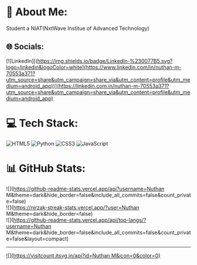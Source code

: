 # 💫 About Me:
Student a NIAT(NxtWave Institue of Advanced Technology)


## 🌐 Socials:
[![LinkedIn][(https://img.shields.io/badge/LinkedIn-%230077B5.svg?logo=linkedin&logoColor=white](https://www.linkedin.com/in/nuthan-m-70553a371?utm_source=share&utm_campaign=share_via&utm_content=profile&utm_medium=android_app))](https://linkedin.com.in/nuthan-m-70553a371?utm_source=share&utm_campaign=share_via&utm_content=profile&utm_medium=android_app) 

# 💻 Tech Stack:
![HTML5](https://img.shields.io/badge/html5-%23E34F26.svg?style=flat-square&logo=html5&logoColor=white) ![Python](https://img.shields.io/badge/python-3670A0?style=flat-square&logo=python&logoColor=ffdd54) ![CSS3](https://img.shields.io/badge/css3-%231572B6.svg?style=flat-square&logo=css3&logoColor=white) ![JavaScript](https://img.shields.io/badge/javascript-%23323330.svg?style=flat-square&logo=javascript&logoColor=%23F7DF1E)
# 📊 GitHub Stats:
![](https://github-readme-stats.vercel.app/api?username=Nuthan M&theme=dark&hide_border=false&include_all_commits=false&count_private=false)<br/>
![](https://nirzak-streak-stats.vercel.app/?user=Nuthan M&theme=dark&hide_border=false)<br/>
![](https://github-readme-stats.vercel.app/api/top-langs/?username=Nuthan M&theme=dark&hide_border=false&include_all_commits=false&count_private=false&layout=compact)

---
[![](https://visitcount.itsvg.in/api?id=Nuthan M&icon=0&color=0)](https://visitcount.itsvg.in)

<!-- Proudly created with GPRM ( https://gprm.itsvg.in ) -->
